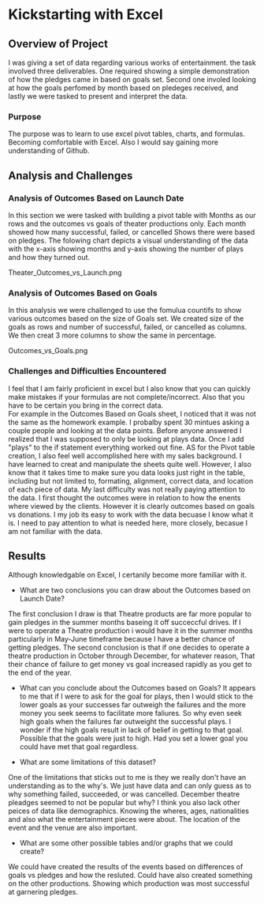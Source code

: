 # Kickstarting with Excel

## Overview of Project
I was giving a set of data regarding various works of entertainment. the task involved three deliverables.  One required showing a simple demonstration of how the pledges came in based on goals set.  Second one involed looking at how the goals perfomed by month based on pledeges received, and lastly we were tasked to present and interpret the data.

### Purpose
The purpose was to learn to use excel pivot tables, charts, and formulas.  Becoming comfortable with Excel.  Also I would say gaining more understanding of Github.

## Analysis and Challenges

### Analysis of Outcomes Based on Launch Date
In this section we were tasked with building a pivot table with Months as our rows and the outcomes vs goals of theater productions only.  Each month showed how many successful, failed, or cancelled Shows there were based on pledges.  The folowing chart depicts a visual understanding of the data with the x-axis showing months and y-axis showing the number of plays and how they turned out.

Theater_Outcomes_vs_Launch.png

### Analysis of Outcomes Based on Goals
In this analysis we were challenged to use the fomulua countifs to show various outcomes based on the size of Goals set.  We created size of the goals as rows and number of successful, failed, or cancelled as columns.  We then creat 3 more columns to show the same in percentage.

Outcomes_vs_Goals.png


### Challenges and Difficulties Encountered

I feel that I am fairly proficient in excel but I also know that you can quickly make mistakes if your formulas are not complete/incorrect.  Also that you have to be certain you bring in the correct data.  
For example in the Outcomes Based on Goals sheet, I noticed that it was not the same as the homework example.  I probalby spent 30 mintues asking a couple people and looking at the data points.  Before anyone answered I realized that I was supposed to only be looking at plays data.  Once I add "plays" to the if statement everything worked out fine.
AS for the Pivot table creation, I also feel well accomplished here with my sales background.  I have learned to creat and manipulate the sheets quite well.  However, I also know that it takes time to make sure you data looks just right in the table, including but not limited to, formating, alignment, correct data, and location of each piece of data.
My last difficulty was not really paying attention to the data.  I first thought the outcomes were in relation to how the enents where viewed by the clients.  However it is clearly outcomes based on goals vs donations.  I my job its easy to work with the data becuase I know what it is.  I need to pay attention to what is needed here, more closely, becasue I am not familiar with the data.

## Results
Although knowledgable on Excel, I certanily become more familiar with it.

- What are two conclusions you can draw about the Outcomes based on Launch Date?

The first conclusion I draw is that Theatre products are far more popular to gain pledges in the summer months baseing it off succeccful drives.  If I were to operate a Theatre production i would have it in the summer months particularly in May-June timeframe because I have a better chance of getting pledges.
The second conclusion is that if one decides to operate a theatre production in October through December, for whatever reason,  That their chance of failure to get money vs goal increased rapidly as you get to the end of the year.

- What can you conclude about the Outcomes based on Goals?
It appears to me that if I were to ask for the goal for plays, then I would stick to the lower goals as your successes far outweigh the failures and the more money you seek seems to facilitate more faliures. So why even seek high goals when the failures far outweight the successful plays.  I wonder if the high goals result in lack of belief in getting to that goal.  Possible that the goals were just to high.  Had you set a lower goal you could have met that goal regardless.


- What are some limitations of this dataset?

One of the limitations that sticks out to me is they we really don't have an understanding as to the why's.  We just have data and can only guess as to why something failed, succeeded, or was cancelled.    December theatre pleadges seemed to not be popular but why?
I think you also lack other peices of data like demographics.  Knowing the wheres, ages, nationalities and also what the entertainment pieces were about. The location of the event and the venue are also important.


- What are some other possible tables and/or graphs that we could create?

We could have created the results of the events based on differences of goals vs pledges and how the resluted.  Could have also created something on the other productions.  Showing which production was most successful at garnering pledges.
